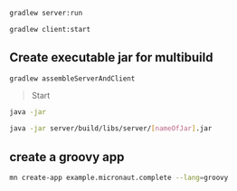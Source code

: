 ```bash
gradlew server:run 
```
```bash 
gradlew client:start 
```

## Create executable jar for multibuild 

```bash
gradlew assembleServerAndClient 
```

> Start 
```bash 
java -jar 
```

```bash 
java -jar server/build/libs/server/[nameOfJar].jar 
```
 
## create a groovy app 

```bash 
mn create-app example.micronaut.complete --lang=groovy 
```

 

 

 

 